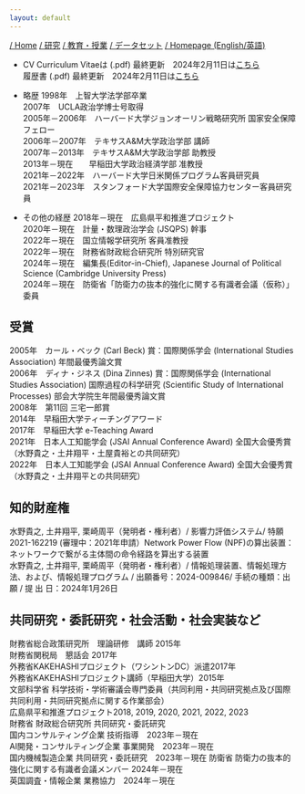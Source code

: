 ```yaml
---
layout: default
---
```


[/ Home](https://skurizaki.github.io/jpn/) [/ 研究](./research.html) [/ 教育・授業](./teaching.html) [/ データセット](./datasets.html) [/ Homepage (English/英語)](https://skurizaki.github.io/homepage/)

- CV
Curriculum Vitaeは (.pdf) 最終更新　2024年2月11日は[こちら](https://www.dropbox.com/scl/fi/jhus532e3r914euxvokpm/kurizaki-cv.pdf)<br>
履歴書 (.pdf) 最終更新　2024年2月11日は[こちら](https://www.dropbox.com/scl/fi/jhus532e3r914euxvokpm/kurizaki-cv-j.pdf)<br>

- 略歴
1998年　上智大学法学部卒業<br>
2007年　UCLA政治学博士号取得<br>
2005年－2006年　ハーバード大学ジョンオーリン戦略研究所 国家安全保障フェロー<br>
2006年－2007年　テキサスA&M大学政治学部 講師<br>
2007年－2013年　テキサスA&M大学政治学部 助教授<br>
2013年－現在　　早稲田大学政治経済学部 准教授<br>
2021年－2022年　ハーバード大学日米関係プログラム客員研究員<br>
2021年－2023年　スタンフォード大学国際安全保障協力センター客員研究員<br>

- その他の経歴
2018年－現在　広島県平和推進プロジェクト<br>
2020年－現在　計量・数理政治学会 (JSQPS) 幹事<br>
2022年－現在　国立情報学研究所 客員准教授<br>
2022年－現在　財務省財政総合研究所 特別研究官<br>
2024年－現在　編集長(Editor-in-Chief), Japanese Journal of Political Science (Cambridge University Press)<br>
2024年－現在　防衛省「防衛力の抜本的強化に関する有識者会議（仮称）」委員<br>

## 受賞
2005年　カール・ベック (Carl Beck) 賞：国際関係学会 (International Studies Association) 年間最優秀論文賞<br>
2006年　ディナ・ジネス (Dina Zinnes) 賞：国際関係学会 (International Studies Association) 国際過程の科学研究 (Scientific Study of International Processes) 部会大学院生年間最優秀論文賞<br>
2008年　第11回 三宅一郎賞<br>
2014年　早稲田大学ティーチングアワード<br>
2017年　早稲田大学 e-Teaching Award<br>
2021年　日本人工知能学会 (JSAI Annual Conference Award) 全国大会優秀賞（水野貴之・土井翔平・土屋貴裕との共同研究）<br>
2022年　日本人工知能学会 (JSAI Annual Conference Award) 全国大会優秀賞（水野貴之・土井翔平との共同研究）<br>

## 知的財産権
水野貴之, 土井翔平, 栗崎周平（発明者・権利者）/ 影響力評価システム/ 特願2021-162219 (審理中：2021年申請）Network Power Flow (NPF)の算出装置：ネットワークで繋がる主体間の命令経路を算出する装置<br>
水野貴之, 土井翔平, 栗崎周平（発明者・権利者）/ 情報処理装置、情報処理方法、および、情報処理プログラム / 出願番号：2024-009846/ 手続の種類：出願  / 提 出 日：2024年1月26日<br>

## 共同研究・委託研究・社会活動・社会実装など
財務省総合政策研究所　理論研修　講師 2015年<br>
財務省関税局　懇話会 2017年<br>
外務省KAKEHASHIプロジェクト（ワシントンDC）派遣2017年<br>
外務省KAKEHASHIプロジェクト講師（早稲田大学）2015年<br>
文部科学省 科学技術・学術審議会専門委員（共同利用・共同研究拠点及び国際共同利用・共同研究拠点に関する作業部会）<br>
広島県平和推進プロジェクト2018, 2019, 2020, 2021, 2022, 2023<br>
財務省 財政総合研究所 共同研究・委託研究<br>
国内コンサルティング企業 技術指導　2023年－現在<br>
AI開発・コンサルティング企業 事業開発　2023年－現在<br>
国内機械製造企業 共同研究・委託研究　2023年－現在
防衛省 防衛力の抜本的強化に関する有識者会議メンバー 2024年－現在<br>
英国調査・情報企業 業務協力　2024年－現在
